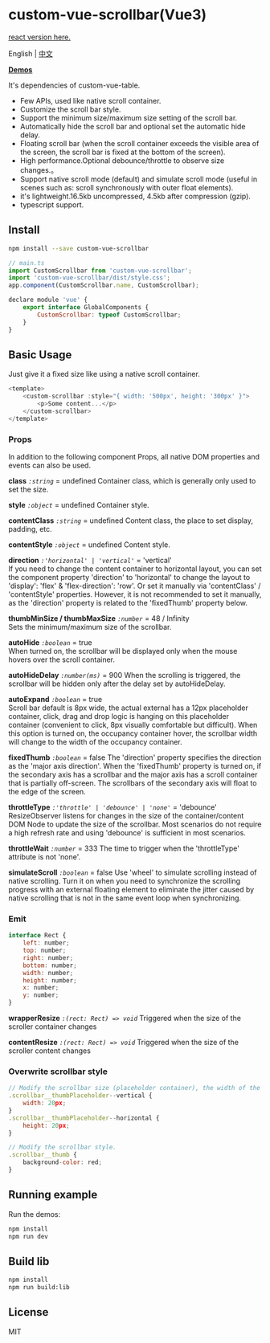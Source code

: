 custom-vue-scrollbar(Vue3)
=========================

[react version here.](https://github.com/custom-lib/custom-react-scrollbar)

English | [中文](https://github.com/custom-lib/custom-vue-scrollbar/blob/main/README-zh_CN.md)

**[Demos](https://custom-lib.github.io/custom-vue-scrollbar/)**

It's dependencies of custom-vue-table.

* Few APIs, used like native scroll container.
* Customize the scroll bar style.
* Support the minimum size/maximum size setting of the scroll bar.
* Automatically hide the scroll bar and optional set the automatic hide delay.
* Floating scroll bar (when the scroll container exceeds the visible area of ​​the screen, the scroll bar is fixed at the bottom of the screen).
* High performance.Optional debounce/throttle to observe size changes.。
* Support native scroll mode (default) and simulate scroll mode (useful in scenes such as: scroll synchronously with outer float elements).
* it's lightweight.16.5kb uncompressed, 4.5kb after compression (gzip).
* typescript support.

## Install
```bash
npm install --save custom-vue-scrollbar
```

```javascript
// main.ts
import CustomScrollbar from 'custom-vue-scrollbar';
import 'custom-vue-scrollbar/dist/style.css';
app.component(CustomScrollbar.name, CustomScrollbar);

declare module 'vue' {
    export interface GlobalComponents {
        CustomScrollbar: typeof CustomScrollbar;
    }
}
```

## Basic Usage

Just give it a fixed size like using a native scroll container.

```javascript
<template>
    <custom-scrollbar :style="{ width: '500px', height: '300px' }">
        <p>Some content...</p>
    </custom-scrollbar>
</template>
```


### Props

In addition to the following component Props, all native DOM properties and events can also be used.

**class** _`:string`_ = undefined
Container class, which is generally only used to set the size.

**style** _`:object`_ = undefined
Container style.

**contentClass** _`:string`_ = undefined
Content class, the place to set display, padding, etc.

**contentStyle** _`:object`_ = undefined
Content style.

**direction** _`:'horizontal' | 'vertical'`_ = 'vertical'  
If you need to change the content container to horizontal layout, you can set the component property 'direction' to 'horizontal' to change the layout to 'display': 'flex' & 'flex-direction': 'row'. Or set it manually via 'contentClass' / 'contentStyle' properties. However, it is not recommended to set it manually, as the 'direction' property is related to the 'fixedThumb' property below.

**thumbMinSize / thumbMaxSize** _`:number`_ = 48 / Infinity  
Sets the minimum/maximum size of the scrollbar.

**autoHide** _`:boolean`_ = true  
When turned on, the scrollbar will be displayed only when the mouse hovers over the scroll container.

**autoHideDelay** _`:number(ms)`_ = 900
When the scrolling is triggered, the scrollbar will be hidden only after the delay set by autoHideDelay.

**autoExpand** _`:boolean`_ = true  
Scroll bar default is 8px wide, the actual external has a 12px placeholder container, click, drag and drop logic is hanging on this placeholder container (convenient to click, 8px visually comfortable but difficult). When this option is turned on, the occupancy container hover, the scrollbar width will change to the width of the occupancy container.

**fixedThumb** _`:boolean`_ = false
The 'direction' property specifies the direction as the 'major axis direction'. When the 'fixedThumb' property is turned on, if the secondary axis has a scrollbar and the major axis has a scroll container that is partially off-screen. The scrollbars of the secondary axis will float to the edge of the screen.

**throttleType** _`:'throttle' | 'debounce' | 'none'`_ = 'debounce'
ResizeObserver listens for changes in the size of the container/content DOM Node to update the size of the scrollbar. Most scenarios do not require a high refresh rate and using 'debounce' is sufficient in most scenarios.

**throttleWait** _`:number`_ = 333
The time to trigger when the 'throttleType' attribute is not 'none'.

**simulateScroll** _`:boolean`_ = false
Use 'wheel' to simulate scrolling instead of native scrolling. Turn it on when you need to synchronize the scrolling progress with an external floating element to eliminate the jitter caused by native scrolling that is not in the same event loop when synchronizing.

### Emit

```javascript
interface Rect {
    left: number;
    top: number;
    right: number;
    bottom: number;
    width: number;
    height: number;
    x: number;
    y: number;
}
```

**wrapperResize** _`:(rect: Rect) => void`_
Triggered when the size of the scroller container changes

**contentResize** _`:(rect: Rect) => void`_
Triggered when the size of the scroller content changes

### Overwrite scrollbar style

```javascript
// Modify the scrollbar size (placeholder container), the width of the scrollbar display before hover is 2/3 of the placeholder container, as follows, it is 12px.
.scrollbar__thumbPlaceholder--vertical {
    width: 20px;
}
.scrollbar__thumbPlaceholder--horizontal {
    height: 20px;
}

// Modify the scrollbar style.
.scrollbar__thumb {
    background-color: red;
}
```

## Running example

Run the demos:
```bash
npm install
npm run dev
```

## Build lib
```bash
npm install
npm run build:lib
```

## License

MIT
